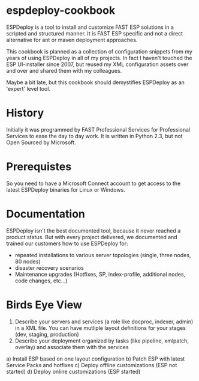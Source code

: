 espdeploy-cookbook
==================

ESPDeploy is a tool to install and customize FAST ESP solutions in a scripted and structured manner.
It is FAST ESP specific and not a direct alternative for ant or maven deployment approaches.

This cookbook is planned as a collection of configuration snippets from my years of using ESPDeploy in all of my projects.
In fact I haven't touched the ESP UI-installer since 2007, but reused my XML configuration assets over and over and shared them with my colleagues.

Maybe a bit late, but this cookbook should demystifies ESPDeploy as an 'expert' level tool.

History
=======
Initially it was programmed by FAST Professional Services for Professional Services to ease the day to day work.
It is written in Python 2.3, but not Open Sourced by Microsoft. 

Prerequistes
============
So you need to have a Microsoft Connect account to get access to the latest ESPDeploy binaries for Linux or Windows.

Documentation
=============
ESPDeploy isn't the best documented tool, because it never reached a product status. 
But with every project delivered, we documented and trained our customers how to use ESPDeploy for:
* repeated installations to various server topologies (single, three nodes, 80 nodes)
* disaster recovery scenarios
* Maintenance upgrades (Hotfixes, SP, index-profile, additional nodes, code changes, etc...)

Birds Eye View
==============

1) Describe your servers and services (a role like docproc, indexer, admin) in a XML file. You can have mutliple layout definitions for your stages (dev, staging, production)
2) Describe your deployment organized by tasks (like pipeline, xmlpatch, overlay) and associate them with the services

a) Install ESP based on one layout configuration
b) Patch ESP with latest Service Packs and hotfixes
c) Deploy offline customizations (ESP not started)
d) Deploy online customizations (ESP started)
